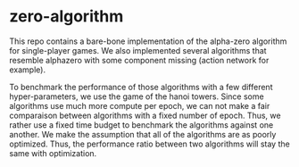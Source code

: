 # zero-algorithm

This repo contains a bare-bone implementation of the alpha-zero algorithm for single-player games.
We also implemented several algorithms that resemble alphazero with some component missing (action network for example).

To benchmark the performance of those algorithms with a few different hyper-parameters, we use the game of the hanoi towers.
Since some algorithms use much more compute per epoch, we can not make a fair comparaison between algorithms with a fixed number of epoch. Thus, we rather use a fixed time budget to benchmark the algorithms against one another. We make the assumption that all of the algorithms are as poorly optimized. Thus, the performance ratio between two algorithms will stay the same with optimization. 
